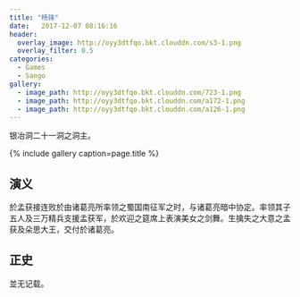 ```yaml
---
title: "杨锋"
date:   2017-12-07 08:16:16
header:
  overlay_image: http://oyy3dtfqo.bkt.clouddn.com/s3-1.png
  overlay_filter: 0.5
categories:
  - Games
  - Sango
gallery:
  - image_path: http://oyy3dtfqo.bkt.clouddn.com/723-1.png
  - image_path: http://oyy3dtfqo.bkt.clouddn.com/a172-1.png
  - image_path: http://oyy3dtfqo.bkt.clouddn.com/a126-1.png
---
```


银冶洞二十一洞之洞主。

{% include gallery caption=page.title %}

## 演义

於孟获接连败於由诸葛亮所率领之蜀国南征军之时，与诸葛亮暗中协定。率领其子五人及三万精兵支援孟获军，於欢迎之筵席上表演美女之剑舞。生擒失之大意之孟获及朵思大王，交付於诸葛亮。

## 正史

並无记载。